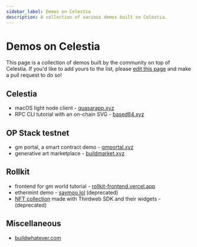 ```yaml
---
sidebar_label: Demos on Celestia
description: A collection of various demos built on Celestia.
---
```


# Demos on Celestia

<!-- markdownlint-disable MD013 -->

This page is a collection of demos built by the community on top of
Celestia. If you'd like to add yours to the list, please [edit this page](https://github.com/celestiaorg/docs/edit/main/docs/developers/demos.md)
and make a pull request to do so!

## Celestia

* macOS light node client - [quasarapp.xyz](https://quasarapp.xyz)
* RPC CLI tutorial with an on-chain SVG - [based64.xyz](https://based64.xyz)

## OP Stack testnet

* gm portal, a smart contract demo - [gmportal.xyz](https://gmportal.xyz)
* generative art marketplace - [buildmarket.xyz](https://buildmarket.xyz)
<!-- * pessimistic loogies SVG NFT built with scaffold-eth - [pessimistic.co](https://pessimistic.co) -->

## Rollkit

* frontend for gm world tutorial - [rollkit-frontend.vercel.app](https://rollkit.dev/tutorials/gm-world-frontend)
* ethermint demo - [saymoo.lol](https://saymoo.lol/) (deprecated)
* [NFT collection](https://github.com/jcstein/celestia-rollkit-nfts) made with Thirdweb SDK and their widgets -  (deprecated)

## Miscellaneous

* [buildwhatever.com](https://buildwhatever.com)
